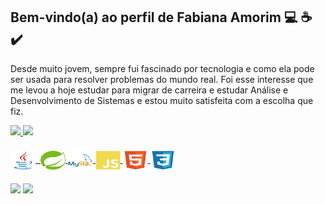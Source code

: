 ## Bem-vindo(a) ao perfil de Fabiana Amorim  💻 ☕ ✔️ 
Desde muito jovem, sempre fui fascinado por tecnologia e como ela pode ser usada para resolver problemas do mundo real. Foi esse interesse que me levou a hoje estudar para migrar de carreira e estudar Análise e Desenvolvimento de Sistemas e estou muito satisfeita com a escolha que fiz. 


 <div>
   <a href="https://github.com/fabiana2015">
   <img height="180em" src="https://github-readme-stats.vercel.app/api?username=fabiana2015&show_icons=true&theme=tokyonight&include_all_commits=true&count_private=true"/>
   <img height="180em" src="https://github-readme-stats.vercel.app/api/top-langs/?username=fabiana2015&layout=compact&langs_count=6&theme=tokyonight"/>

</div>
<div style="display: inline_block"><br>
 <img align="center" alt="Java" height="30" width="40" src="https://raw.githubusercontent.com/devicons/devicon/master/icons/java/java-original.svg">
 <img align="center" alt="Spring" height="30" width="40" src="https://raw.githubusercontent.com/devicons/devicon/master/icons/spring/spring-original.svg">
 <img align="center" alt="MySQL" height="40" width="40" src="https://raw.githubusercontent.com/devicons/devicon/master/icons/mysql/mysql-original-wordmark.svg">
  <img align="center" alt="Js" height="30" width="40" src="https://raw.githubusercontent.com/devicons/devicon/master/icons/javascript/javascript-plain.svg">
  <img align="center" alt="HTML" height="30" width="40" src="https://raw.githubusercontent.com/devicons/devicon/master/icons/html5/html5-original.svg">
  <img align="center" alt="CSS" height="30" width="40" src="https://raw.githubusercontent.com/devicons/devicon/master/icons/css3/css3-original.svg">
</div>
 
 <br>
 
<div> 
  <a href="https://www.linkedin.com/in/fabiana-amorim-9a4b0a17b" target="_blank"><img src="https://img.shields.io/badge/-LinkedIn-%230077B5?style=for-the-badge&logo=linkedin&logoColor=white" target="_blank"></a> 
  <a href = "mailto:f.fabiana2015@gmail.com"><img src="https://img.shields.io/badge/-Gmail-%23333?style=for-the-badge&logo=gmail&logoColor=white" target="_blank"></a>
  
 
  

</div>
